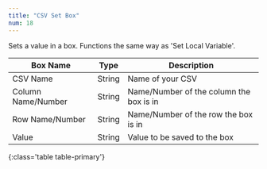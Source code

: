 ```yaml
---
title: "CSV Set Box"
num: 18
---
```


Sets a value in a box. Functions the same way as 'Set Local Variable'. 

| Box Name | Type | Description | 
|-------|--------|--------
|CSV Name|String|Name of your CSV
|Column Name/Number|String|Name/Number of the column the box is in
|Row Name/Number|String|Name/Number of the row the box is in
|Value|String|Value to be saved to the box
{:class='table table-primary'}









